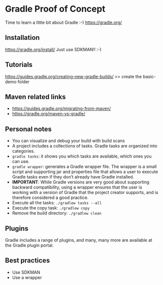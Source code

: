 # Gradle Proof of Concept
Time to learn a little bit about Gradle :-)
https://gradle.org/

## Installation
https://gradle.org/install/
Just use SDKMAN!! :-)


## Tutorials
https://guides.gradle.org/creating-new-gradle-builds/  >> create the basic-demo folder


## Maven related links
* https://guides.gradle.org/migrating-from-maven/
* https://gradle.org/maven-vs-gradle/


## Personal notes
* You can visualize and debug your build with build scans
* A project includes a collections of tasks. Gradle tasks are organized into categories.
* `gradle tasks`: it shows you which tasks are available, which ones you can use.
* `gradle wrapper`: generates a Gradle wrapper file. The wrapper is a small script and supporting jar and properties file that allows a user to execute Gradle tasks even if they don’t already have Gradle installed.
* **IMPORTANT**: While Gradle versions are very good about supporting backward compatibility, using a wrapper ensures that the user is working with a version of Gradle that the project creator supports, and is therefore considered a good practice.
* Execute all the tasks: `./gradlew tasks --all`
* Execute the copy task: `./gradlew copy`
* Remove the build directory: `./gradlew clean`

## Plugins
Gradle includes a range of plugins, and many, many more are available at the Gradle plugin portal.


## Best practices
* Use SDKMAN
* Use a wrapper
